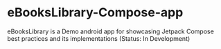 # eBooksLibrary-Compose-app
eBooksLibrary is a Demo android app for showcasing Jetpack Compose best practices and its implementations
(Status: In Development)
